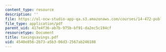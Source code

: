 ```yaml
---
content_type: resource
description: ''
file: https://ol-ocw-studio-app-qa.s3.amazonaws.com/courses/14-472-public-economics-ii-spring-2004/4540e8562b73a5b306d32567ab246188_taxingsavings.pdf
file_type: application/pdf
parent_uid: 417e4f36-ab7b-975b-bf91-da2ec5c194cf
resourcetype: Document
title: taxingsavings.pdf
uid: 4540e856-2b73-a5b3-06d3-2567ab246188
---
```

